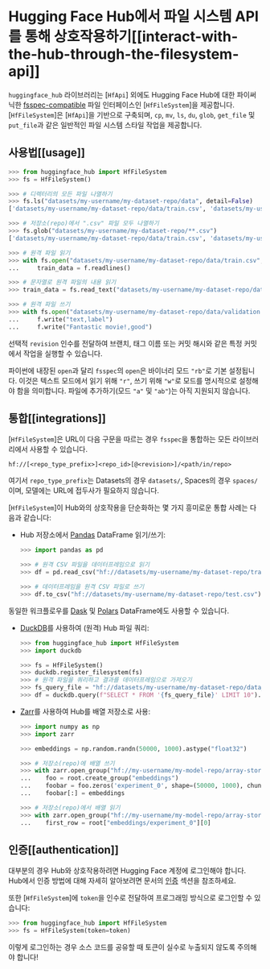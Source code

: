 <!--⚠️ Note that this file is in Markdown but contain specific syntax for our doc-builder (similar to MDX) that may not be
rendered properly in your Markdown viewer.
-->

# Hugging Face Hub에서 파일 시스템 API를 통해 상호작용하기[[interact-with-the-hub-through-the-filesystem-api]]

`huggingface_hub` 라이브러리는 [`HfApi`] 외에도 Hugging Face Hub에 대한 파이써닉한 [fsspec-compatible](https://filesystem-spec.readthedocs.io/en/latest/) 파일 인터페이스인 [`HfFileSystem`]을 제공합니다. [`HfFileSystem`]은 [`HfApi`]을 기반으로 구축되며, `cp`, `mv`, `ls`, `du`, `glob`, `get_file` 및 `put_file`과 같은 일반적인 파일 시스템 스타일 작업을 제공합니다.

## 사용법[[usage]]

```python
>>> from huggingface_hub import HfFileSystem
>>> fs = HfFileSystem()

>>> # 디렉터리의 모든 파일 나열하기
>>> fs.ls("datasets/my-username/my-dataset-repo/data", detail=False)
['datasets/my-username/my-dataset-repo/data/train.csv', 'datasets/my-username/my-dataset-repo/data/test.csv']

>>> # 저장소(repo)에서 ".csv" 파일 모두 나열하기
>>> fs.glob("datasets/my-username/my-dataset-repo/**.csv")
['datasets/my-username/my-dataset-repo/data/train.csv', 'datasets/my-username/my-dataset-repo/data/test.csv']

>>> # 원격 파일 읽기
>>> with fs.open("datasets/my-username/my-dataset-repo/data/train.csv", "r") as f:
...     train_data = f.readlines()

>>> # 문자열로 원격 파일의 내용 읽기
>>> train_data = fs.read_text("datasets/my-username/my-dataset-repo/data/train.csv", revision="dev")

>>> # 원격 파일 쓰기
>>> with fs.open("datasets/my-username/my-dataset-repo/data/validation.csv", "w") as f:
...     f.write("text,label")
...     f.write("Fantastic movie!,good")
```

선택적 `revision` 인수를 전달하여 브랜치, 태그 이름 또는 커밋 해시와 같은 특정 커밋에서 작업을 실행할 수 있습니다.

파이썬에 내장된 `open`과 달리 `fsspec`의 `open`은 바이너리 모드 `"rb"`로 기본 설정됩니다. 이것은 텍스트 모드에서 읽기 위해 `"r"`, 쓰기 위해 `"w"`로 모드를 명시적으로 설정해야 함을 의미합니다. 파일에 추가하기(모드 `"a"` 및 `"ab"`)는 아직 지원되지 않습니다.

## 통합[[integrations]]

[`HfFileSystem`]은 URL이 다음 구문을 따르는 경우 `fsspec`을 통합하는 모든 라이브러리에서 사용할 수 있습니다.

```
hf://[<repo_type_prefix>]<repo_id>[@<revision>]/<path/in/repo>
```

여기서 `repo_type_prefix`는 Datasets의 경우 `datasets/`, Spaces의 경우 `spaces/`이며, 모델에는 URL에 접두사가 필요하지 않습니다.

[`HfFileSystem`]이 Hub와의 상호작용을 단순화하는 몇 가지 흥미로운 통합 사례는 다음과 같습니다:

* Hub 저장소에서 [Pandas](https://pandas.pydata.org/pandas-docs/stable/user_guide/io.html#reading-writing-remote-files) DataFrame 읽기/쓰기:

  ```python
  >>> import pandas as pd

  >>> # 원격 CSV 파일을 데이터프레임으로 읽기
  >>> df = pd.read_csv("hf://datasets/my-username/my-dataset-repo/train.csv")

  >>> # 데이터프레임을 원격 CSV 파일로 쓰기
  >>> df.to_csv("hf://datasets/my-username/my-dataset-repo/test.csv")
  ```

동일한 워크플로우를 [Dask](https://docs.dask.org/en/stable/how-to/connect-to-remote-data.html) 및 [Polars](https://pola-rs.github.io/polars/py-polars/html/reference/io.html) DataFrame에도 사용할 수 있습니다.

* [DuckDB](https://duckdb.org/docs/guides/python/filesystems)를 사용하여 (원격) Hub 파일 쿼리:

  ```python
  >>> from huggingface_hub import HfFileSystem
  >>> import duckdb

  >>> fs = HfFileSystem()
  >>> duckdb.register_filesystem(fs)
  >>> # 원격 파일을 쿼리하고 결과를 데이터프레임으로 가져오기
  >>> fs_query_file = "hf://datasets/my-username/my-dataset-repo/data_dir/data.parquet"
  >>> df = duckdb.query(f"SELECT * FROM '{fs_query_file}' LIMIT 10").df()
  ```

* [Zarr](https://zarr.readthedocs.io/en/stable/tutorial.html#io-with-fsspec)를 사용하여 Hub를 배열 저장소로 사용:

  ```python
  >>> import numpy as np
  >>> import zarr

  >>> embeddings = np.random.randn(50000, 1000).astype("float32")

  >>> # 저장소(repo)에 배열 쓰기
  >>> with zarr.open_group("hf://my-username/my-model-repo/array-store", mode="w") as root:
  ...    foo = root.create_group("embeddings")
  ...    foobar = foo.zeros('experiment_0', shape=(50000, 1000), chunks=(10000, 1000), dtype='f4')
  ...    foobar[:] = embeddings

  >>> # 저장소(repo)에서 배열 읽기
  >>> with zarr.open_group("hf://my-username/my-model-repo/array-store", mode="r") as root:
  ...    first_row = root["embeddings/experiment_0"][0]
  ```

## 인증[[authentication]]

대부분의 경우 Hub와 상호작용하려면 Hugging Face 계정에 로그인해야 합니다. Hub에서 인증 방법에 대해 자세히 알아보려면 문서의 [인증](../quick-start#authentication) 섹션을 참조하세요.

또한 [`HfFileSystem`]에 `token`을 인수로 전달하여 프로그래밍 방식으로 로그인할 수 있습니다:

```python
>>> from huggingface_hub import HfFileSystem
>>> fs = HfFileSystem(token=token)
```

이렇게 로그인하는 경우 소스 코드를 공유할 때 토큰이 실수로 누출되지 않도록 주의해야 합니다!
